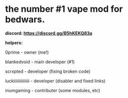 # the number #1 vape mod for bedwars.

**discord: https://discord.gg/B5hKEKQ83a**

**helpers:**

0prime - owner (me!)

blankedvoid - main developer (#1)

scrxpted - developer (fixing broken code)

luckiiiiiiiiiiiiiii - developer (disabler and fixed links)

inumgaming - contributer (some modules, etc)
